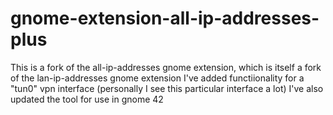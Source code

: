 # gnome-extension-all-ip-addresses-plus

This is a fork of the all-ip-addresses gnome extension, which is itself a fork of the lan-ip-addresses gnome extension
I've added functiionality for a "tun0" vpn interface (personally I see this particular interface a lot)
I've also updated the tool for use in gnome 42
